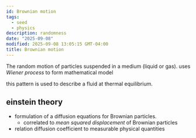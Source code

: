 ```yaml
---
id: Brownian motion
tags:
  - seed
  - physics
description: randomness
date: "2025-09-08"
modified: 2025-09-08 13:05:15 GMT-04:00
title: Brownian motion
---
```


The random motion of particles suspended in a medium (liquid or gas). uses _Wiener process_ to form mathematical model

this pattern is used to describe a fluid at thermal equilibrium.

## einstein theory

- formulation of a diffusion equations for Brownian particles.
  - correlated to _mean squared displacement_ of Brownian particles
- relation diffusion coefficient to measurable physical quantities
